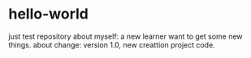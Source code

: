 # hello-world
just test repository
about myself: a new learner want to get some new things.
about change: version 1.0, new creattion project code.

